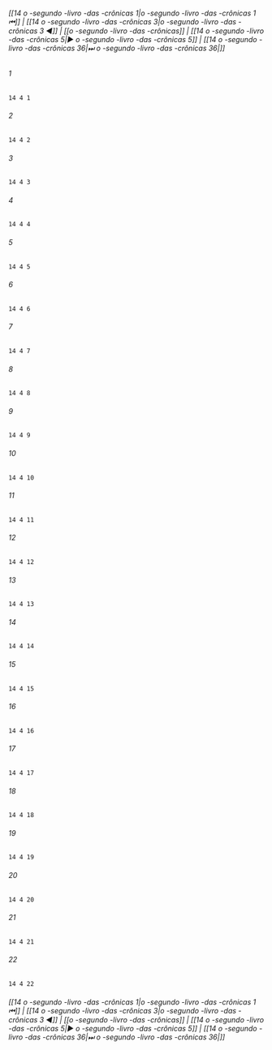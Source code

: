 
###### [[14 o -segundo -livro -das -crônicas 1|o -segundo -livro -das -crônicas 1 ⏮]] | [[14 o -segundo -livro -das -crônicas 3|o -segundo -livro -das -crônicas 3 ◀]] | [[o -segundo -livro -das -crônicas]] | [[14 o -segundo -livro -das -crônicas 5|▶ o -segundo -livro -das -crônicas 5]] | [[14 o -segundo -livro -das -crônicas 36|⏭ o -segundo -livro -das -crônicas 36|]]

###### 1
``` verse
14 4 1 
```
###### 2
``` verse
14 4 2 
```
###### 3
``` verse
14 4 3 
```
###### 4
``` verse
14 4 4 
```
###### 5
``` verse
14 4 5 
```
###### 6
``` verse
14 4 6 
```
###### 7
``` verse
14 4 7 
```
###### 8
``` verse
14 4 8 
```
###### 9
``` verse
14 4 9 
```
###### 10
``` verse
14 4 10 
```
###### 11
``` verse
14 4 11 
```
###### 12
``` verse
14 4 12 
```
###### 13
``` verse
14 4 13 
```
###### 14
``` verse
14 4 14 
```
###### 15
``` verse
14 4 15 
```
###### 16
``` verse
14 4 16 
```
###### 17
``` verse
14 4 17 
```
###### 18
``` verse
14 4 18 
```
###### 19
``` verse
14 4 19 
```
###### 20
``` verse
14 4 20 
```
###### 21
``` verse
14 4 21 
```
###### 22
``` verse
14 4 22 
```

###### [[14 o -segundo -livro -das -crônicas 1|o -segundo -livro -das -crônicas 1 ⏮]] | [[14 o -segundo -livro -das -crônicas 3|o -segundo -livro -das -crônicas 3 ◀]] | [[o -segundo -livro -das -crônicas]] | [[14 o -segundo -livro -das -crônicas 5|▶ o -segundo -livro -das -crônicas 5]] | [[14 o -segundo -livro -das -crônicas 36|⏭ o -segundo -livro -das -crônicas 36|]]


